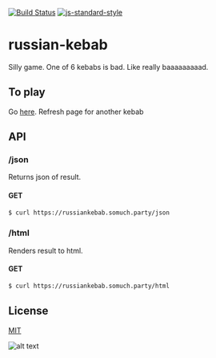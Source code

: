 [![Build Status](https://travis-ci.org/zrrrzzt/russian-kebab.svg?branch=master)](https://travis-ci.org/zrrrzzt/russian-kebab)
[![js-standard-style](https://img.shields.io/badge/code%20style-standard-brightgreen.svg?style=flat)](https://github.com/feross/standard)

# russian-kebab

Silly game. One of 6 kebabs is bad. Like really baaaaaaaaad.

## To play

Go [here](https://russiankebab.somuch.party/html). Refresh page for another kebab


## API

### **/json**

Returns json of result.

#### GET

```bash
$ curl https://russiankebab.somuch.party/json
```

### **/html**

Renders result to html. 

#### GET

```bash
$ curl https://russiankebab.somuch.party/html
```


## License
[MIT](LICENSE)

![alt text](https://robots.kebabstudios.party/russian-kebab.png "Robohash image of russian-kebab")